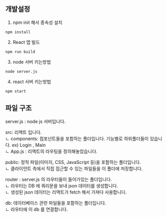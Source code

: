 ## 개발설정

1. npm init 해서 종속성 설치

```
npm install
```
2. React 앱 빌드 
```
npm run build
```
3. node 서버 키는방법
```
node server.js
```
4. react 서버 키는방법

```
npm start
```

## 파일 구조

server.js : node js 서버입니다.

src: 리액트 입니다.  
    ㄴ components: 컴포넌트들을 포함하는 폴더입니다. 기능별로 하위폴더들이 있습니다.  ex) Login , Main  
    ㄴ App.js : 리액트의 라우팅을 정의해놓았습니다.
   

public: 정적 파일(이미지, CSS, JavaScript 등)을 포함하는 폴더입니다.  
 ㄴ 클라이언트 측에서 직접 접근할 수 있는 파일들을 이 폴더에 저장합니다.

router : server.js 의 라우터들이 들어가있는 폴더입니다.   
        ㄴ 라우터는 DB 에 쿼리문을 보내 json 데이터를 생성합니다.   
        ㄴ 생성된 json 데이터는 리액트가 fetch 해서 가져다 사용합니다.  

db: 데이터베이스 관련 파일들을 포함하는 폴더입니다.  
    ㄴ 라우터에 이 db 를 연결합니다.



